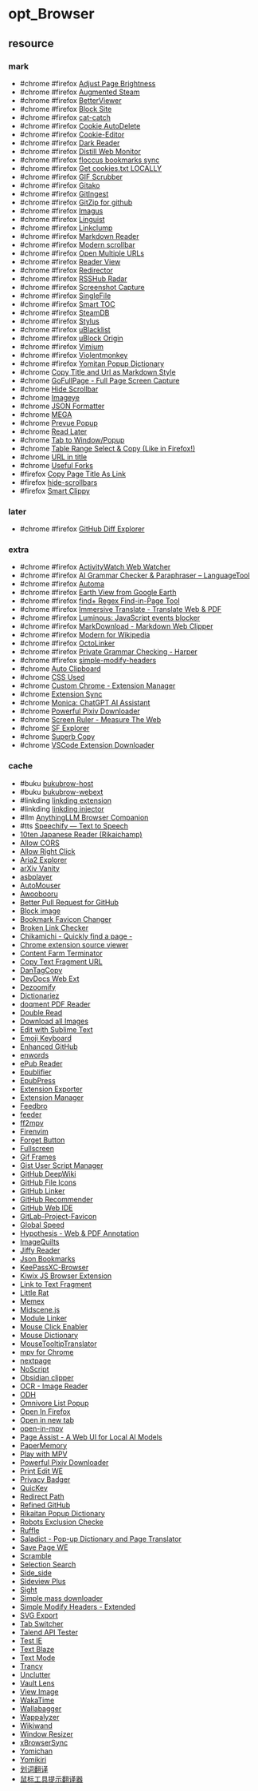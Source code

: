 # opt_Browser

## resource

### mark

- #chrome #firefox [Adjust Page Brightness](https://webextension.org/listing/screen-brightness.html)
- #chrome #firefox [Augmented Steam](https://augmentedsteam.com)
- #chrome #firefox [BetterViewer](https://github.com/Ademking/BetterViewer)
- #chrome #firefox [Block Site](https://webextension.org/listing/block-site.html)
- #chrome #firefox [cat-catch](https://github.com/xifangczy/cat-catch)
- #chrome #firefox [Cookie AutoDelete](https://github.com/Cookie-AutoDelete/Cookie-AutoDelete)
- #chrome #firefox [Cookie-Editor](https://cookie-editor.cgagnier.ca)
- #chrome #firefox [Dark Reader](https://darkreader.org)
- #chrome #firefox [Distill Web Monitor](https://distill.io/)
- #chrome #firefox [floccus bookmarks sync](https://github.com/floccusAddon)
- #chrome #firefox [Get cookies.txt LOCALLY](https://github.com/kairi003/Get-cookies.txt-LOCALLY)
- #chrome #firefox [GIF Scrubber](https://github.com/0ui/gif-scrubber)
- #chrome #firefox [Gitako](https://github.com/EnixCoda/Gitako)
- #chrome #firefox [GitIngest](https://github.com/cyclotruc/gitingest)
- #chrome #firefox [GitZip for github](https://gitzip.org)
- #chrome #firefox [Imagus](https://github.com/TheFantasticWarrior/chrome-extension-imagus)
- #chrome #firefox [Linguist](https://github.com/translate-tools/linguist)
- #chrome #firefox [Linkclump](https://github.com/benblack86/linkclump)
- #chrome #firefox [Markdown Reader](https://github.com/md-reader/md-reader)
- #chrome #firefox [Modern scrollbar](https://github.com/luandersonn/Modern-scrollbar)
- #chrome #firefox [Open Multiple URLs](https://github.com/htrinter/Open-Multiple-URLs)
- #chrome #firefox [Reader View](https://github.com/rNeomy/reader-view/)
- #chrome #firefox [Redirector](https://github.com/einaregilsson/Redirector)
- #chrome #firefox [RSSHub Radar](https://github.com/DIYgod/RSSHub-Radar)
- #chrome #firefox [Screenshot Capture](https://github.com/simov/screenshot-capture)
- #chrome #firefox [SingleFile](https://github.com/gildas-lormeau/SingleFile)
- #chrome #firefox [Smart TOC](https://github.com/FallenMax/smart-toc)
- #chrome #firefox [SteamDB](https://steamdb.info/extension)
- #chrome #firefox [Stylus](https://add0n.com/stylus.html)
- #chrome #firefox [uBlacklist](https://iorate.github.io/ublacklist/docs)
- #chrome #firefox [uBlock Origin](https://github.com/gorhill/uBlock)
- #chrome #firefox [Vimium](https://github.com/philc/vimium)
- #chrome #firefox [Violentmonkey](https://github.com/violentmonkey/violentmonkey)
- #chrome #firefox [Yomitan Popup Dictionary](https://github.com/themoeway/yomitan)
- #chrome [Copy Title and Url as Markdown Style](https://github.com/zaki-yama/copy-title-and-url-as-markdown)
- #chrome [GoFullPage - Full Page Screen Capture](https://gofullpage.com)
- #chrome [Hide Scrollbar](https://chrome.google.com/webstore/detail/hide-scrollbar/mljepckcnbghmcdmaebjhejiplcngbkm)
- #chrome [Imageye](https://imageye.net)
- #chrome [JSON Formatter](https://github.com/callumlocke/json-formatter)
- #chrome [MEGA](https://mega.io/extensions)
- #chrome [Prevue Popup](https://chrome.google.com/webstore/detail/prevue-popup/afencccmfcofdgnigbenkpplpanigajd)
- #chrome [Read Later](https://github.com/willbchang/chrome-read-later)
- #chrome [Tab to Window/Popup](https://acarabott.github.io/tabToWindow)
- #chrome [Table Range Select & Copy (Like in Firefox!)](https://chrome.google.com/webstore/detail/table-range-select-and-co/klojbfbefcejadioohmnkhjmbmecfapg)
- #chrome [URL in title](https://github.com/guilryder/chrome-extensions/tree/main/urlintitle)
- #chrome [Useful Forks](https://github.com/useful-forks/useful-forks.github.io)
- #firefox [Copy Page Title As Link](https://github.com/nathanbw/copy-title-as-link)
- #firefox [hide-scrollbars](https://addons.mozilla.org/en-US/firefox/addon/hide-scrollbars)
- #firefox [Smart Clippy](https://github.com/guidodinello/Smart-Clippy)

### later

- #chrome #firefox [GitHub Diff Explorer](https://github.com/alexmdodge/github-diff-explorer)

### extra

- #chrome #firefox [ActivityWatch Web Watcher](https://github.com/ActivityWatch/aw-watcher-web)
- #chrome #firefox [AI Grammar Checker & Paraphraser – LanguageTool](https://languagetool.org)
- #chrome #firefox [Automa](https://automa.site)
- #chrome #firefox [Earth View from Google Earth](https://earthview.withgoogle.com)
- #chrome #firefox [find+ Regex Find-in-Page Tool](https://github.com/brandon1024/find)
- #chrome #firefox [Immersive Translate - Translate Web & PDF](https://github.com/immersive-translate/immersive-translate)
- #chrome #firefox [Luminous: JavaScript events blocker](https://github.com/gbaptista/luminous)
- #chrome #firefox [MarkDownload - Markdown Web Clipper](https://github.com/deathau/markdownload)
- #chrome #firefox [Modern for Wikipedia](https://www.modernwiki.app)
- #chrome #firefox [OctoLinker](https://octolinker.vercel.app)
- #chrome #firefox [Private Grammar Checking - Harper](https://github.com/Automattic/harper)
- #chrome #firefox [simple-modify-headers](https://github.com/didierfred/SimpleModifyHeaders)
- #chrome [Auto Clipboard](https://github.com/wangmeijian/auto_clipboard)
- #chrome [CSS Used](https://github.com/painty/CSS-Used-ChromeExt)
- #chrome [Custom Chrome - Extension Manager](https://github.com/ciaranmag/customchrome)
- #chrome [Extension Sync](https://chromewebstore.google.com/detail/extension-sync/kimbiihomiiklblgkdllffbakadjgako)
- #chrome [Monica: ChatGPT AI Assistant](https://monica.im/home)
- #chrome [Powerful Pixiv Downloader](https://pixiv.download)
- #chrome [Screen Ruler - Measure The Web](https://chromewebstore.google.com/detail/screen-ruler-measure-the/jfbbgijjljfbolelfkopkhbfjajjampm)
- #chrome [SF Explorer](https://info.sf-explorer.com)
- #chrome [Superb Copy](https://chrome.google.com/webstore/detail/superb-copy/agdjnnfibbfdffpdljlilaldngfheapb)
- #chrome [VSCode Extension Downloader](https://chromewebstore.google.com/detail/vscode-extension-download/hkjdjlmpniknglhaobilgigaigleiebd?pli=1)

### cache

- #buku [bukubrow-host](https://github.com/samhh/bukubrow-host)
- #buku [bukubrow-webext](https://github.com/SamHH/bukubrow-webext)
- #linkding [linkding extension](https://github.com/sissbruecker/linkding-extension)
- #linkding [linkding injector](https://github.com/fivefold/linkding-injector)
- #llm [AnythingLLM Browser Companion](https://docs.anythingllm.com/browser-extension/install)
- #tts [Speechify — Text to Speech](https://speechify.com)
- [10ten Japanese Reader (Rikaichamp)](https://github.com/birchill/10ten-ja-reader)
- [Allow CORS](https://mybrowseraddon.com/access-control-allow-origin.html)
- [Allow Right Click](https://webextension.org/listing/allow-right-click.html)
- [Aria2 Explorer](https://aria2e.com)
- [arXiv Vanity](https://github.com/arxiv-vanity/arxiv-vanity)
- [asbplayer](https://github.com/killergerbah/asbplayer)
- [AutoMouser](https://github.com/guoriyue/AutoMouser)
- [Awoobooru](https://github.com/TypeA2/Awoobooru)
- [Better Pull Request for GitHub](https://github.com/berzniz/github_pr_tree)
- [Block image](https://chrome.google.com/webstore/detail/block-image/pehaalcefcjfccdpbckoablngfkfgfgj)
- [Bookmark Favicon Changer](https://chrome.google.com/webstore/detail/bookmark-favicon-changer/acmfnomgphggonodopogfbmkneepfgnh)
- [Broken Link Checker](https://webextension.org/listing/broken-link-checker.html)
- [Chikamichi - Quickly find a page -](https://github.com/kawamataryo/chikamichi)
- [Chrome extension source viewer](https://github.com/Rob--W/crxviewer)
- [Content Farm Terminator](https://github.com/danny0838/content-farm-terminator)
- [Copy Text Fragment URL](https://github.com/andrewrabon/copy-text-fragment-url)
- [DanTagCopy](https://github.com/MichinariNukazawa/DanTagCopy_diffusion_tags_clipboard_webextension)
- [DevDocs Web Ext](https://github.com/arianrhodsandlot/devdocs-web-ext)
- [Dezoomify](https://lovasoa.github.io/dezoomify-extension)
- [Dictionariez](https://github.com/pnlpal/dictionariez)
- [doqment PDF Reader](https://github.com/shivaprsd/doqment)
- [Double Read](https://chrome.google.com/webstore/detail/double-read/kcacjknamjmflfkgibhnidhhddiaidao)
- [Download all Images](https://webextension.org/listing/save-images.html)
- [Edit with Sublime Text](https://add0n.com/edit-as-html.html)
- [Emoji Keyboard](https://chrome.google.com/webstore/detail/emoji-keyboard-online-cop/kgmeffmlnkfnjpgmdndccklfigfhajen)
- [Enhanced GitHub](https://github.com/softvar/enhanced-github)
- [enwords](https://github.com/aykutkardas/enwords)
- [ePub Reader](https://add0n.com/epub-reader.html)
- [Epublifier](https://github.com/maoserr/epublifier)
- [EpubPress](https://epub.press)
- [Extension Exporter](https://chromewebstore.google.com/detail/extension-sync/kimbiihomiiklblgkdllffbakadjgakoS)
- [Extension Manager](https://chrome.google.com/webstore/detail/extension-manager/nddeiknmamlpagmnabfdlljlikeoanch)
- [Feedbro](https://nodetics.com/feedbro)
- [feeder](https://feeder.co)
- [ff2mpv](https://github.com/woodruffw/ff2mpv)
- [Firenvim](https://github.com/glacambre/firenvim)
- [Forget Button](https://webextension.org/listing/ecleaner.html)
- [Fullscreen](https://github.com/xieby1/fullscreen)
- [Gif Frames](https://chrome.google.com/webstore/detail/gif-frames/khkbfocobajjjkojjgpmnhdgbmlnlnef)
- [Gist User Script Manager](https://github.com/ste-xx/gist-userscript-manager)
- [GitHub DeepWiki](https://github.com/yamadashy/github-deepwiki)
- [GitHub File Icons](https://github.com/lvarayut/github-file-icons)
- [GitHub Linker](https://github.com/ZhuPeng/github_linker)
- [GitHub Recommender](https://github.com/IndexStorm/git-rec-back)
- [GitHub Web IDE](https://github.com/zvizvi/GitHub-Web-IDE)
- [GitLab-Project-Favicon](https://github.com/SogoKato/gitlab-project-favicon)
- [Global Speed](https://github.com/polywock/globalSpeed)
- [Hypothesis - Web & PDF Annotation](https://github.com/hypothesis/browser-extension)
- [ImageQuilts](http://imagequilts.com)
- [Jiffy Reader](https://github.com/ansh/jiffyreader.com)
- [Json Bookmarks](https://github.com/1nfiniteloop/json-bookmarks)
- [KeePassXC-Browser](https://github.com/keepassxreboot/keepassxc-browser)
- [Kiwix JS Browser Extension](https://chromewebstore.google.com/detail/kiwix-js-browser-extensio/donaljnlmapmngakoipdmehbfcioahhk)
- [Link to Text Fragment](https://github.com/GoogleChromeLabs/link-to-text-fragment)
- [Little Rat](https://github.com/dnakov/little-rat)
- [Memex](https://memex.garden)
- [Midscene.js](https://github.com/web-infra-dev/midscene)
- [Module Linker](https://github.com/fiatjaf/module-linker)
- [Mouse Click Enabler](https://chromewebstore.google.com/detail/mouse-click-enabler/hbbhfdjgphhgaolabinibnfflfoobiaj)
- [Mouse Dictionary](https://github.com/wtetsu/mouse-dictionary)
- [MouseTooltipTranslator](https://github.com/ttop32/MouseTooltipTranslator)
- [mpv for Chrome](https://github.com/taupiqueur/chrome-mpv)
- [nextpage](https://github.com/sylecn/nextpage-we)
- [NoScript](https://noscript.net)
- [Obsidian clipper](https://github.com/Ruoyu-Klaus/obsidian-clipper)
- [OCR - Image Reader](https://webextension.org/listing/ocr.html)
- [ODH](https://github.com/ninja33/ODH)
- [Omnivore List Popup](https://github.com/herrherrmann/omnivore-list-popup)
- [Open In Firefox](https://webextension.org/listing/open-in.html)
- [Open in new tab](https://chrome.google.com/webstore/detail/open-in-new-tab/cplillmhmcegjlhcbedmgmalbgjpmlkh)
- [open-in-mpv](https://github.com/Tatsh/open-in-mpv)
- [Page Assist - A Web UI for Local AI Models](https://github.com/n4ze3m/page-assist)
- [PaperMemory](https://github.com/vict0rsch/PaperMemory)
- [Play with MPV](https://github.com/Thann/play-with-mpv)
- [Powerful Pixiv Downloader](https://github.com/xuejianxianzun/PixivBatchDownloader)
- [Print Edit WE](https://chrome.google.com/webstore/detail/print-edit-we/olnblpmehglpcallpnbgmikjblmkopia)
- [Privacy Badger](https://eff.org/pages/privacy-badger)
- [QuicKey](https://github.com/fwextensions/QuicKey)
- [Redirect Path](https://ayima.com/insights/redirect-checker.html)
- [Refined GitHub](https://github.com/refined-github/refined-github)
- [Rikaitan Popup Dictionary](https://github.com/Ajatt-Tools/rikaitan)
- [Robots Exclusion Checke](https://samgipson.com/robots-exclusion-checker-chrome-extension)
- [Ruffle](https://ruffle.rs)
- [Saladict - Pop-up Dictionary and Page Translator](https://github.com/crimx/ext-saladict)
- [Save Page WE](https://chrome.google.com/webstore/detail/save-page-we/dhhpefjklgkmgeafimnjhojgjamoafof)
- [Scramble](https://github.com/zlwaterfield/scramble)
- [Selection Search](https://chrome.google.com/webstore/detail/selection-search/gipnlpdeieaidmmeaichnddnmjmcakoe)
- [Side_side](https://github.com/frederickk/side-by-side)
- [Sideview Plus](https://parimalam.me/pages/sideview.html)
- [Sight](https://github.com/tsenart/sight)
- [Simple mass downloader](https://gelprec.github.io/quick_start_v2.html)
- [Simple Modify Headers - Extended](https://github.com/warren-bank/crx-simple-modify-headers)
- [SVG Export](https://svgexport.io)
- [Tab Switcher](https://flowapps.co/tabswitcher)
- [Talend API Tester](https://talend.com)
- [Test IE](https://browserstack.com/test-in-internet-explorer)
- [Text Blaze](https://blaze.today)
- [Text Mode](https://chrome.google.com/webstore/detail/text-mode/adelhekhakakocomdfejiipdnaadiiib)
- [Trancy](https://trancy.org)
- [Unclutter](https://github.com/lindylearn/unclutter)
- [Vault Lens](https://github.com/jk-oster/obsidian-search-for-web)
- [View Image](https://github.com/bijij/ViewImage)
- [WakaTime](https://github.com/wakatime/browser-wakatime)
- [Wallabagger](https://github.com/wallabag/wallabagger)
- [Wappalyzer](https://wappalyzer.com)
- [Wikiwand](https://wikiwand.com)
- [Window Resizer](https://coolx10.com/window-resizer)
- [xBrowserSync](https://xbrowsersync.org)
- [Yomichan](https://foosoft.net/projects/yomichan)
- [Yomikiri](https://github.com/BlueGreenMagick/yomikiri)
- [划词翻译](https://hcfy.ai)
- [鼠标工具提示翻译器](https://github.com/ttop32/MouseTooltipTranslator)
